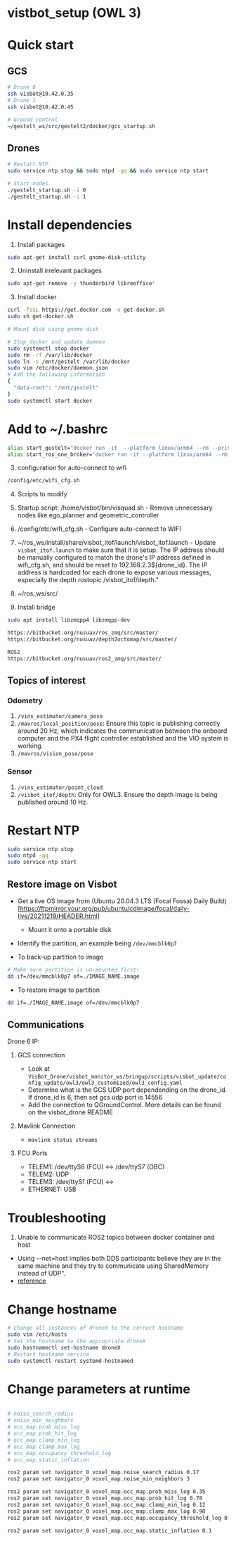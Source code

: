 # vistbot_setup (OWL 3)


# Quick start 

## GCS
```bash
# Drone 0
ssh visbot@10.42.0.35
# Drone 1
ssh visbot@10.42.0.45

# Ground control 
~/gestelt_ws/src/gestelt2/docker/gcs_startup.sh
```

## Drones
```bash
# Restart NTP
sudo service ntp stop && sudo ntpd -gq && sudo service ntp start

# Start nodes
./gestelt_startup.sh -i 0
./gestelt_startup.sh -i 1
```


# Install dependencies
1. Install packages
```bash
sudo apt-get install curl gnome-disk-utility
```

2. Uninstall irrelevant packages
```bash
sudo apt-get remove -y thunderbird libreoffice*
```

3. Install docker
```bash
curl -fsSL https://get.docker.com -o get-docker.sh
sudo sh get-docker.sh

# Mount disk using gnome-disk

# Stop docker and update daemon
sudo systemctl stop docker
sudo rm -rf /var/lib/docker
sudo ln -s /mnt/gestelt /var/lib/docker
sudo vim /etc/docker/daemon.json
# Add the following information
{
  "data-root": "/mnt/gestelt"
}
sudo systemctl start docker
```

# Add to ~/.bashrc
```bash
alias start_gestelt="docker run -it  --platform linux/arm64 --rm --privileged --network host  -e "DRONE_ID=0" gestelt/mavoro_arm64:base"
alias start_ros_one_broker="docker run -it --platform linux/arm64 --rm --privileged --network host  -e "DRONE_ID=0" gestelt/ros_one_broker:latest"
```

3. configuration for auto-connect to wifi 

```bash
/config/etc/wifi_cfg.sh
```

4. Scripts to modify

  1. Startup script: /home/visbot/bin/visquad.sh
    - Remove unnecessary nodes like ego_planner and geometric_controller
  2. /config/etc/wifi_cfg.sh
    - Configure auto-connect to WIFI
  3. ~/ros_ws/install/share/visbot_itof/launch/visbot_itof.launch
    - Update `visbot_itof.launch` to make sure that it is setup. The IP address should be manually configured to match the drone's IP address defined in wifi_cfg.sh, and should be reset to 192.168.2.3${drone_id}. The IP address is hardcoded for each drone to expose various messages, especially the depth rostopic /visbot_itof/depth."
  4. ~/ros_ws/src/

5. Install bridge
```bash
sudo apt install libzmqpp4 libzmqpp-dev

https://bitbucket.org/nusuav/ros_zmq/src/master/
https://bitbucket.org/nusuav/depth2octomap/src/master/

ROS2
https://bitbucket.org/nusuav/ros2_zmq/src/master/

```

## Topics of interest

### Odometry
1. `/vins_estimator/camera_pose`
2. `/mavros/local_position/pose`: Ensure this topic is publishing correctly around 20 Hz, which indicates the communication between the onboard computer and the PX4 flight controller established and the VIO system is working.
3. `/mavros/vision_pose/pose`

### Sensor
1. `/vins_estimator/point_cloud`
4. `/visbot_itof/depth`: Only for OWL3. Ensure the depth image is being published around 10 Hz.

# Restart NTP 
```bash
sudo service ntp stop
sudo ntpd -gq
sudo service ntp start
```

## Restore image on Visbot
- Get a live OS image from (Ubuntu 20.04.3 LTS (Focal Fossa) Daily Build)[https://ftpmirror.your.org/pub/ubuntu/cdimage/focal/daily-live/20211219/HEADER.html]
  - Mount it onto a portable disk

- Identify the partition, an example being `/dev/mmcblk0p7`

- To back-up partition to image
```bash
# Make sure partition is un-mounted first! 
dd if=/dev/mmcblk0p7 of=./IMAGE_NAME.image
```

- To restore image to partition
```bash
dd if=./IMAGE_NAME.image of=/dev/mmcblk0p7
```

## Communications

Drone 6 IP: 

1. GCS connection
    - Look at `VisBot_Drone/visbot_monitor_ws/bringup/scripts/visbot_update/config_update/owl3/owl3_customized/owl3_config.yaml` 
    - Determine what is the GCS UDP port dependending on the drone_id. If drone_id is 6, then set gcs udp port is 14556
    - Add the connection to QGroundControl. More details can be found on the visbot_drone README

2. Mavlink Connection
    - `mavlink status streams`

3. FCU Ports
    - TELEM1: /dev/ttyS6 (FCU) <-> /dev/ttyS7 (OBC)
    - TELEM2: UDP 
    - TELEM3: /dev/ttyS1 (FCU) <->
    - ETHERNET: USB

# Troubleshooting

1. Unable to communicate ROS2 topics between docker container and host  
  - Using --net=host implies both DDS participants believe they are in the same machine and they try to communicate using SharedMemory instead of UDP".
 - [reference](https://robotics.stackexchange.com/questions/98161/ros2-foxy-nodes-cant-communicate-through-docker-container-border)


# Change hostname
```bash
# Change all instances of droneX to the correct hostname
sudo vim /etc/hosts
# Set the hostname to the appropriate droneX
sudo hostnamectl set-hostname droneX
# Restart hostname service
sudo systemctl restart systemd-hostnamed
```


# Change parameters at runtime
```bash

# noise_search_radius
# noise_min_neighbors
# occ_map.prob_miss_log
# occ_map.prob_hit_log
# occ_map.clamp_min_log
# occ_map.clamp_max_log
# occ_map.occupancy_threshold_log
# occ_map.static_inflation

ros2 param set navigator_0 voxel_map.noise_search_radius 0.17
ros2 param set navigator_0 voxel_map.noise_min_neighbors 3

ros2 param set navigator_0 voxel_map.occ_map.prob_miss_log 0.35
ros2 param set navigator_0 voxel_map.occ_map.prob_hit_log 0.78
ros2 param set navigator_0 voxel_map.occ_map.clamp_min_log 0.12
ros2 param set navigator_0 voxel_map.occ_map.clamp_max_log 0.90
ros2 param set navigator_0 voxel_map.occ_map.occupancy_threshold_log 0.65

ros2 param set navigator_0 voxel_map.occ_map.static_inflation 0.1
```